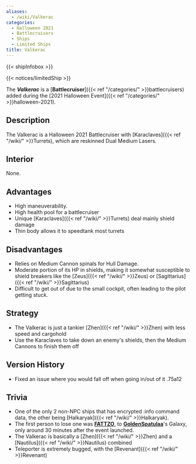 ```yaml
---
aliases:
  - /wiki/Valkerac
categories:
  - Halloween 2021
  - Battlecruisers
  - Ships
  - Limited Ships
title: Valkerac
---
```


{{< shipInfobox >}}

{{< notices/limitedShip >}}

The **_Valkerac_** is a [**Battlecruiser**]({{< ref "/categories/" >}}battlecruisers) added during the [2021 Halloween Event]({{< ref "/categories/" >}}halloween-2021).

## Description

The Valkerac is a Halloween 2021 Battlecruiser with [Karaclaves]({{< ref "/wiki/" >}}Turrets), which are reskinned Dual Medium Lasers.

## Interior

None.

## Advantages

- High maneuverability.
- High health pool for a battlecruiser
- Unique [Karaclaves]({{< ref "/wiki/" >}}Turrets) deal mainly shield damage
- Thin body allows it to speedtank most turrets

## Disadvantages

- Relies on Medium Cannon spinals for Hull Damage.
- Moderate portion of its HP in shields, making it somewhat susceptible to shield breakers like the [Zeus]({{< ref "/wiki/" >}}Zeus) or [Sagittarius]({{< ref "/wiki/" >}}Sagittarius)
- Difficult to get out of due to the small cockpit, often leading to the pilot getting stuck.

## Strategy

- The Valkerac is just a tankier [Zhen]({{< ref "/wiki/" >}}Zhen) with less speed and cargohold
- Use the Karaclaves to take down an enemy's shields, then the Medium Cannons to finish them off

## Version History

- Fixed an issue where you would fall off when going in/out of it .75a12

## Trivia

- One of the only 2 non-NPC ships that has encrypted :info command data, the other being [Halkaryak]({{< ref "/wiki/" >}}Halkaryak).
- The first person to lose one was [**FATTZO**](https://www.roblox.com/users/123258715/profile), to **[GoldenSpatulaa](https://www.roblox.com/users/138161196/profile)**'s Galaxy, only around 30 minutes after the event launched.
- The Valkerac is basically a [Zhen]({{< ref "/wiki/" >}}Zhen) and a [Nautilus]({{< ref "/wiki/" >}}Nautilus) combined
- Teleporter is extremely bugged, with the [Revenant]({{< ref "/wiki/" >}}Revenant)
